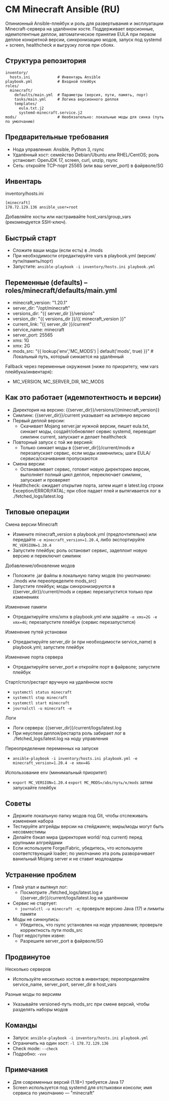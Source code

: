 # CM Minecraft Ansible (RU)

Опинионный Ansible-плейбук и роль для развертывания и эксплуатации Minecraft-сервера на удалённом хосте. Поддерживает версионные, идемпотентные деплои, автоматическое принятие EULA при первом деплое конкретной версии, синхронизацию модов, запуск под systemd + screen, healthcheck и выгрузку логов при сбоях.

## Структура репозитория
```
inventory/
  hosts.ini            # Инвентарь Ansible
playbook.yml           # Входной плейбук
roles/
  minecraft/
    defaults/main.yml  # Параметры (версия, пути, память, порт)
    tasks/main.yml     # Логика версионного деплоя
    templates/
      eula.txt.j2
      systemd-minecraft.service.j2
mods/                  # Необязательно: локальные моды для синка (путь по умолчанию)
```

## Предварительные требования
- Нода управления: Ansible, Python 3, rsync
- Удалённый хост: семейство Debian/Ubuntu или RHEL/CentOS; роль установит: OpenJDK 17, screen, curl, unzip, rsync
- Сеть: откройте TCP-порт 25565 (или ваш server_port) в файрволе/SG

## Инвентарь
inventory/hosts.ini
```
[minecraft]
178.72.129.136 ansible_user=root
```
Добавляйте хосты или настраивайте host_vars/group_vars (рекомендуется SSH-ключ).

## Быстрый старт
- Сложите ваши моды (если есть) в ./mods
- При необходимости отредактируйте vars в playbook.yml (версия/пути/память/порт)
- Запустите: `ansible-playbook -i inventory/hosts.ini playbook.yml`

## Переменные (defaults) – roles/minecraft/defaults/main.yml
- minecraft_version: "1.20.1"
- server_dir: "/opt/minecraft"
- versions_dir: "{{ server_dir }}/versions"
- version_dir: "{{ versions_dir }}/{{ minecraft_version }}"
- current_link: "{{ server_dir }}/current"
- service_name: minecraft
- server_port: 25565
- xms: 1G
- xmx: 2G
- mods_src: "{{ lookup('env','MC_MODS') | default('mods', true) }}"  # Локальный путь, который синкается на удалённый

Fallback через переменные окружения (ниже по приоритету, чем vars плейбука/инвентаря):
- MC_VERSION, MC_SERVER_DIR, MC_MODS

## Как это работает (идемпотентность и версии)
- Директория на версию: {{server_dir}}/versions/{{minecraft_version}}
- Симлинк: {{server_dir}}/current указывает на активную версию
- Первый деплой версии:
  - Скачивает Mojang server.jar нужной версии, пишет eula.txt, синкает моды, создаёт/обновляет сервис systemd, переводит симлинк current, запускает и делает healthcheck
- Повторный запуск с той же версией:
  - Только синкает моды в {{server_dir}}/current/mods и перезапускает сервис, если моды изменились; шаги EULA/сервиса/скачивания пропускаются
- Смена версии:
  - Останавливает сервис, готовит новую директорию версии, выполняет полный цикл деплоя, переключает симлинк, запускает и проверяет
- Healthcheck: ожидает открытие порта, затем ищет в latest.log строки Exception/ERROR/FATAL; при сбое падает плей и вытягивается лог в ./fetched_logs/latest.log

## Типовые операции
Смена версии Minecraft
- Измените minecraft_version в playbook.yml (предпочтительно) или передайте `-e minecraft_version=1.20.4`, либо экспортируйте `MC_VERSION=1.20.4`
- Запустите плейбук; роль остановит сервис, задеплоит новую версию и переключит симлинк

Добавление/обновление модов
- Положите .jar файлы в локальную папку модов (по умолчанию: ./mods или переопределите mods_src)
- Запустите плейбук; моды синхронизируются в {{server_dir}}/current/mods и сервис перезапустится только при изменениях

Изменение памяти
- Отредактируйте xms/xmx в playbook.yml или задайте `-e xms=2G -e xmx=4G`; перезапустите плейбук (сервис перезапустится)

Изменение путей установки
- Отредактируйте server_dir (и при необходимости service_name) в playbook.yml; запустите плейбук

Изменение порта сервера
- Отредактируйте server_port и откройте порт в файрволе; запустите плейбук

Старт/стоп/рестарт вручную на удалённом хосте
- `systemctl status minecraft`
- `systemctl stop minecraft`
- `systemctl start minecraft`
- `journalctl -u minecraft -e`

Логи
- Логи сервера: {{server_dir}}/current/logs/latest.log
- При неуспехе деплоя/рестарта роль забирает лог в ./fetched_logs/latest.log на ноду управления

Переопределение переменных на запуске
- `ansible-playbook -i inventory/hosts.ini playbook.yml -e minecraft_version=1.20.4 -e xmx=4G`

Использование env (минимальный приоритет)
- `export MC_VERSION=1.20.4` `export MC_MODS=/abs/путь/к/mods` затем запускайте плейбук

## Советы
- Держите локальную папку модов под Git, чтобы отслеживать изменения набора
- Тестируйте апгрейды версии на стейджинге; миры/моды могут быть несовместимы
- Делайте бэкап мира (директория world/ под current) перед крупными апгрейдами
- Если используете Forge/Fabric, убедитесь, что используете соответствующий loader; по умолчанию эта роль разворачивает ванильный Mojang server и не ставит модлоадеры

## Устранение проблем
- Плей упал и вытянул лог:
  - Посмотрите ./fetched_logs/latest.log и {{server_dir}}/current/logs/latest.log на удалённом
- Сервис не стартует:
  - `journalctl -u minecraft -e`; проверьте версию Java (17) и лимиты памяти
- Моды не синкнулись:
  - Убедитесь, что rsync установлен на ноде управления; проверьте корректность пути mods_src
- Порт недоступен извне:
  - Разрешите server_port в файрволе/SG

## Продвинутое
Несколько серверов
- Используйте несколько хостов в инвентаре; переопределяйте service_name, server_port, server_dir в host_vars

Разные моды по версиям
- Указывайте versioned-путь mods_src при смене версий, чтобы разделять наборы модов

## Команды
- Запуск: `ansible-playbook -i inventory/hosts.ini playbook.yml`
- Ограничить на один хост: `-l 178.72.129.136`
- Check mode: `--check`
- Подробно: `-vvv`

## Примечания
- Для современных версий (1.18+) требуется Java 17
- Screen используется под systemd для отстыковки консоли; имя сервиса по умолчанию — "minecraft"

